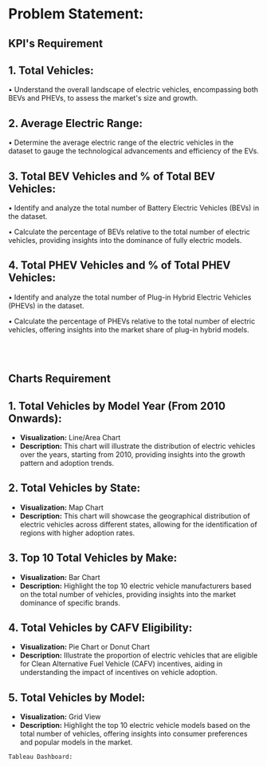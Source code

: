 <!DOCTYPE html>
<html lang="en">

<body>
    <h1>Problem Statement:</h1>
    <h2 class="highlight">KPI's Requirement</h2>
    <h2>1. Total Vehicles:</h2>
    <p>• Understand the overall landscape of electric vehicles, encompassing both BEVs and PHEVs, to assess the market's size and growth.</p>
    <h2>2. Average Electric Range:</h2>
    <p>• Determine the average electric range of the electric vehicles in the dataset to gauge the technological advancements and efficiency of the EVs.</p>
    <h2>3. Total BEV Vehicles and % of Total BEV Vehicles:</h2>
    <p>• Identify and analyze the total number of Battery Electric Vehicles (BEVs) in the dataset.</p>
    <p>• Calculate the percentage of BEVs relative to the total number of electric vehicles, providing insights into the dominance of fully electric models.</p>
    <h2>4. Total PHEV Vehicles and % of Total PHEV Vehicles:</h2>
    <p>• Identify and analyze the total number of Plug-in Hybrid Electric Vehicles (PHEVs) in the dataset.</p>
    <p>• Calculate the percentage of PHEVs relative to the total number of electric vehicles, offering insights into the market share of plug-in hybrid models.</p>
    <br><br>
    <h2 class="highlight">Charts Requirement</h2>
    <h2>1. Total Vehicles by Model Year (From 2010 Onwards):</h2>
    <ul>
        <li><strong>Visualization:</strong> Line/Area Chart</li>
        <li><strong>Description:</strong> This chart will illustrate the distribution of electric vehicles over the years, starting from 2010, providing insights into the growth pattern and adoption trends.</li>
    </ul>
    <h2>2. Total Vehicles by State:</h2>
    <ul>
        <li><strong>Visualization:</strong> Map Chart</li>
        <li><strong>Description:</strong> This chart will showcase the geographical distribution of electric vehicles across different states, allowing for the identification of regions with higher adoption rates.</li>
    </ul>
    <h2>3. Top 10 Total Vehicles by Make:</h2>
    <ul>
        <li><strong>Visualization:</strong> Bar Chart</li>
        <li><strong>Description:</strong> Highlight the top 10 electric vehicle manufacturers based on the total number of vehicles, providing insights into the market dominance of specific brands.</li>
    </ul>
    <h2>4. Total Vehicles by CAFV Eligibility:</h2>
    <ul>
        <li><strong>Visualization:</strong> Pie Chart or Donut Chart</li>
        <li><strong>Description:</strong> Illustrate the proportion of electric vehicles that are eligible for Clean Alternative Fuel Vehicle (CAFV) incentives, aiding in understanding the impact of incentives on vehicle adoption.</li>
    </ul>
    <h2>5. Total Vehicles by Model:</h2>
    <ul>
        <li><strong>Visualization:</strong> Grid View</li>
        <li><strong>Description:</strong> Highlight the top 10 electric vehicle models based on the total number of vehicles, offering insights into consumer preferences and popular models in the market.</li>
    </ul>

    Tableau Dashboard: 
</body>
</html>
